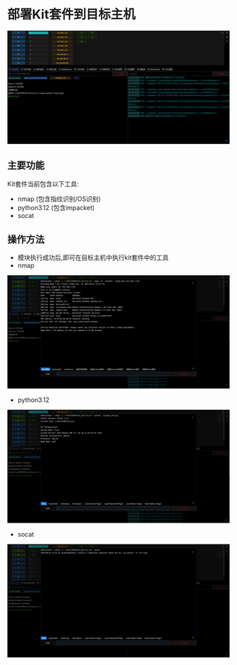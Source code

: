 # 部署Kit套件到目标主机

![img.png](img/Execution_CommandAndScriptingInterpreter_DeployKit/img.png)

## 主要功能

Kit套件当前包含以下工具:

- nmap (包含指纹识别/OS识别)
- python3.12 (包含impacket)
- socat

## 操作方法

- 模块执行成功后,即可在目标主机中执行kit套件中的工具
- nmap

![img_1.png](img/Execution_CommandAndScriptingInterpreter_DeployKit/img_1.png)

- python3.12

![img_2.png](img/Execution_CommandAndScriptingInterpreter_DeployKit/img_2.png)

- socat

![img_3.png](img/Execution_CommandAndScriptingInterpreter_DeployKit/img_3.png)